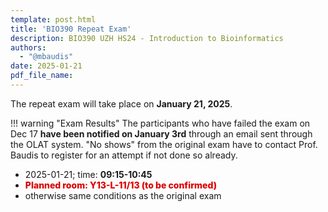 ```yaml
---
template: post.html
title: 'BIO390 Repeat Exam'
description: BIO390 UZH HS24 - Introduction to Bioinformatics
authors:
  - "@mbaudis"
date: 2025-01-21
pdf_file_name: 
---
```


The repeat exam will take place on **January 21, 2025**.

!!! warning "Exam Results"
    The participants who have failed the exam on Dec 17 **have been notified on
    January 3rd** through an email sent through the OLAT system. "No shows" from
    the original exam have to contact Prof. Baudis to register for an attempt if
    not done so already.

* 2025-01-21; time: **09:15-10:45**
* <span style="color: #d00; font-weight: 800">Planned room: Y13-L-11/13 (to be confirmed)</span>
* otherwise same conditions as the original exam
